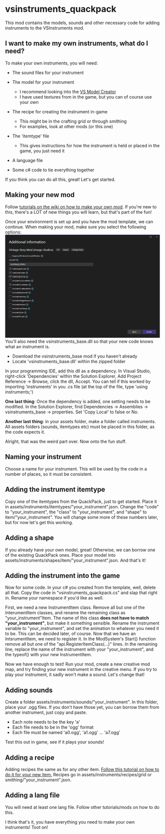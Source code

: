 # vsinstruments_quackpack
 
This mod contains the models, sounds and other necessary code 
for adding instruments to the VSInstruments mod.

## I want to make my own instruments, what do I need?
To make your own instruments, you will need:
+ The sound files for your instrument

+ The model for your instrument
    - I recommend looking into the [VS Model Creator](https://wiki.vintagestory.at/Modding:VS_Model_Creator)
    - I have used textures from in the game, but you can of course use your own
+ The recipe for creating the instrument in-game    
    - This might be in the crafting grid or through smithing
    - For examples, look at other mods (or this one)
+ The 'itemtype' file
    - This gives instructions for how the instrument is held or placed in the game, you just need it
+ A language file   
+ Some c# code to tie everything together

If you think you can do all this, great! Let's get started.

## Making your new mod
Follow [tutorials on the wiki on how to make your own mod](https://wiki.vintagestory.at/Modding:Code_Mods). 
If you're new to this, there's a LOT of new things you will learn, but that's part of the fun!

Once your environment is set up and you have the mod template, we can continue.
When making your mod, make sure you select the following options: ![Additional project dependencies](project_information.png)
You'll also need the vsinstruments_base.dll so that your new code knows what an instrument is.
+ Download the vsinstruments_base mod if you haven't already
+ Locate 'vsinstruments_base.dll' within the zipped folder

In your programming IDE, add this dll as a dependency. In Visual Studio, right-click 'Dependencies' within the Solution Explorer,
Add Project Reference -> Browse, click the dll, Accept.
You can tell if this worked by importing 'instruments' in you .cs file (at the top of the file, type 'using instruments;')

**One last thing**: Once the dependency is added, one setting needs to be modified. In the Solution Explorer, find
Dependencies -> Assemblies -> vsinstruments_base -> properties. Set 'Copy Local' to false or No.

**Another last thing**: in your assets folder, make a folder called instruments. All assets folders (sounds, itemtypes etc)
must be placed in this folder, as the code expects it.

Alright, that was the weird part over. Now onto the fun stuff.

## Naming your instrument
Choose a name for your instrument. This will be used by the code in a number of places, so it must be consistent.

## Adding the instrument itemtype
Copy one of the itemtypes from the QuackPack, just to get started. Place it in assets/instruments/itemtypes/"your_instrument".json.
Change the "code" to "your_instrument", the "class" to "your_instrument", and "shape" to item/"your_instrument".
You will change some more of these numbers later, but for now let's get this working.

## Adding a shape
If you already have your own model, great! Otherwise, we can borrow one of the existing QuackPack ones.
Place your model into assets/instruments/shapes/item/"your_instrument".json. And that's it!

## Adding the instrument into the game
Now for some code.
In your c# you created from the template, well, delete all that. Copy the code in "vsinstruments_quackpack.cs" and slap that
right in. Rename your namespace if you'd like as well.

First, we need a new InstrumentItem class. Remove all but one of the InterumentItem classes, and rename the remaining class
as "your_instrument"Item. The name of this class **does not have to match "your_instrument"**, but make it something sensible.
Rename the instrument variable to "your_instrument", and set the animation to whatever you need it to be. This can be decided later, of course.
Now that we have an IntsrumentItem, we need to register it. In the ModSystem's Start() function remove all but one of the 
"api.RegisterItemClass(...)" lines. In the remaining line, replace the name of the instrument with your "your_instrument", and
the typeof() with your new InstrumentItem.

Now we have enough to test! Run your mod, create a new creative mod map, and try finding your new instrument in the creative menu.
If you try to play your instrument, it sadly won't make a sound. Let's change that!

## Adding sounds
Create a folder assets/instruments/sounds/"your_instrument".
In this folder, place your .ogg files. If you don't have those yet, you can borrow them from another instrument, just copy and paste.
- Each note needs to be the key 'a'
- Each file needs to be in the 'ogg' format
- Each file must be named 'a0.ogg', 'a1.ogg' ... 'a7.ogg'

Test this out in game, see if it plays your sounds!

## Adding a recipe
Adding recipes the same as for any other item. [Follow this tutorial on how to do it for your new item.](https://wiki.vintagestory.at/Modding:Content_Tutorial_Simple_Recipe/en)
Recipes go in assets/instruments/recipes/grid or smithing/"your_instrument".json.

## Adding a lang file
You will need at least one lang file. Follow other tutorials/mods on how to do this.

I think that's it, you have everything you need to make your own instruments! Toot on!
